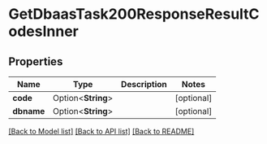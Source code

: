 # GetDbaasTask200ResponseResultCodesInner

## Properties

Name | Type | Description | Notes
------------ | ------------- | ------------- | -------------
**code** | Option<**String**> |  | [optional]
**dbname** | Option<**String**> |  | [optional]

[[Back to Model list]](../README.md#documentation-for-models) [[Back to API list]](../README.md#documentation-for-api-endpoints) [[Back to README]](../README.md)


